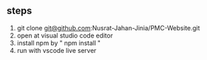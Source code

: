 ## steps

1. git clone git@github.com:Nusrat-Jahan-Jinia/PMC-Website.git
2. open at visual studio code editor
3. install npm by " npm install "
4. run with vscode live server
